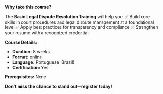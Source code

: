**Why take this course?**

The **Basic Legal Dispute Resolution Training** will help you:
✅ Build core skills in court procedures and legal dispute management at a foundational level
✅ Apply best practices for transparency and compliance
✅ Strengthen your resume with a recognized credential

**Course Details:**
- **Duration:** 8 weeks
- **Format:** online
- **Language:** Portuguese (Brazil)
- **Certification:** Yes

**Prerequisites:**
None

**Don't miss the chance to stand out—register today!**